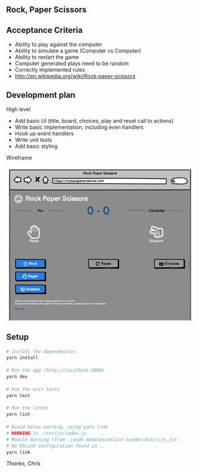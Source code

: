 ## Rock, Paper Scissors

## Acceptance Criteria

- Ability to play against the computer
- Ability to simulate a game (Computer vs Computer)
- Ability to restart the game
- Computer generated plays need to be random
- Correctly implemented rules
- http://en.wikipedia.org/wiki/Rock-paper-scissors

## Development plan

High level

- Add basic UI (title, board, choices, play and reset call to actions)
- Write basic implementation, including even handlers
- Hook up event handlers
- Write unit tests
- Add basic styling

Wireframe

![wireframe](https://raw.githubusercontent.com/chrisdemetriad/rock-paper-scissors/master/public/wireframe.png)

## Setup

```bash
# Install the dependencies
yarn install

# Run the app (http://localhost:8080)
yarn dev

# Run the unit tests
yarn test

# Run the linter
yarn lint

# Avoid below warning, using yarn link
# WARNING in ./src/js/index.js
# Module Warning (from ./node_modules/eslint-loader/dist/cjs.js):
# No ESLint configuration found in ..
yarn link
```

_Thanks, Chris_
